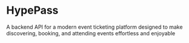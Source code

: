 # HypePass
A backend API for a modern event ticketing platform designed to make discovering, booking, and attending events effortless and enjoyable
